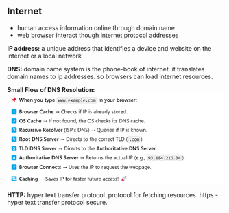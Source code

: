 ## Internet
- human access information online through domain name
- web browser interact though internet protocol addresses

<b>IP address:</b> a unique address that identifies a device and website on the internet or a local network

<b>DNS:</b> domain name system is the phone-book of internet. it translates domain names to ip addresses. so browsers can load internet resources.

<b>Small Flow of DNS Resolution:</b> 
![dns flow](../../images/dns_flow.png)

<b>HTTP:</b> hyper text transfer protocol. protocol for fetching resources. https - hyper text transfer protocol secure.